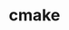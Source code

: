 ---
title: "cmake"
layout: cache
categories: [package, develop-2023-05-21]
meta: {"versions": ["3.26.3"], "compilers": ["gcc@=11.1.0", "gcc@=11.3.0", "gcc@=12.1.0", "gcc@=12.3.0", "gcc@=7.3.1", "gcc@=7.5.0", "intel@=2021.9.0", "oneapi@=2023.0.0"], "oss": ["amzn2", "ubuntu18.04", "ubuntu20.04", "ubuntu22.04"], "platforms": ["linux"], "targets": ["aarch64", "neoverse_n1", "neoverse_v1", "ppc64le", "skylake_avx512", "x86_64", "x86_64_v3"], "stacks": ["aws-ahug", "aws-ahug-aarch64", "aws-isc", "aws-isc-aarch64", "aws-pcluster-icelake", "aws-pcluster-neoverse_n1", "aws-pcluster-neoverse_v1", "aws-pcluster-skylake", "build_systems", "data-vis-sdk", "e4s", "e4s-oneapi", "e4s-power", "gpu-tests", "ml-linux-x86_64-cpu", "ml-linux-x86_64-cuda", "ml-linux-x86_64-rocm", "radiuss", "radiuss-aws", "radiuss-aws-aarch64", "root", "tutorial"], "num_specs": 13, "num_specs_by_stack": {"aws-ahug-aarch64": 2, "root": 13, "aws-isc-aarch64": 2, "radiuss-aws-aarch64": 2, "radiuss-aws": 1, "aws-isc": 1, "aws-ahug": 1, "aws-pcluster-neoverse_n1": 1, "aws-pcluster-neoverse_v1": 1, "aws-pcluster-icelake": 2, "aws-pcluster-skylake": 2, "radiuss": 1, "build_systems": 1, "e4s-power": 1, "e4s": 1, "gpu-tests": 1, "data-vis-sdk": 1, "e4s-oneapi": 1, "ml-linux-x86_64-cpu": 1, "ml-linux-x86_64-rocm": 1, "ml-linux-x86_64-cuda": 1, "tutorial": 2}}
spec_details: [{"hash": "7ffmseldfczsiipnsvs5f6eh46mmt6tx", "compiler": "gcc@=7.3.1", "versions": ["3.26.3"], "os": "amzn2", "platform": "linux", "target": "aarch64", "variants": ["build_system=generic", "build_type=Release", "~doc", "+ncurses", "+ownlibs", "~qt"], "stacks": ["aws-ahug-aarch64", "root", "aws-isc-aarch64", "radiuss-aws-aarch64"], "size": "-", "tarball": "https://binaries.spack.io/releases/develop-2023-05-21/build_cache/linux-amzn2-aarch64/gcc-7.3.1/cmake-3.26.3/linux-amzn2-aarch64-gcc-7.3.1-cmake-3.26.3-7ffmseldfczsiipnsvs5f6eh46mmt6tx.spack"}, {"hash": "w6ij6yv3atf54ncxfy5z5bigtzgzryh3", "compiler": "gcc@=7.3.1", "versions": ["3.26.3"], "os": "amzn2", "platform": "linux", "target": "neoverse_n1", "variants": ["build_system=generic", "build_type=Release", "~doc", "+ncurses", "+ownlibs", "~qt"], "stacks": ["aws-ahug-aarch64", "root", "aws-isc-aarch64", "radiuss-aws-aarch64"], "size": "-", "tarball": "https://binaries.spack.io/releases/develop-2023-05-21/build_cache/linux-amzn2-neoverse_n1/gcc-7.3.1/cmake-3.26.3/linux-amzn2-neoverse_n1-gcc-7.3.1-cmake-3.26.3-w6ij6yv3atf54ncxfy5z5bigtzgzryh3.spack"}, {"hash": "tuyvsdhloqwzorizetwzlfkyu3oh3wee", "compiler": "gcc@=7.3.1", "versions": ["3.26.3"], "os": "amzn2", "platform": "linux", "target": "x86_64_v3", "variants": ["build_system=generic", "build_type=Release", "~doc", "+ncurses", "+ownlibs", "~qt"], "stacks": ["radiuss-aws", "aws-isc", "root", "aws-ahug"], "size": "-", "tarball": "https://binaries.spack.io/releases/develop-2023-05-21/build_cache/linux-amzn2-x86_64_v3/gcc-7.3.1/cmake-3.26.3/linux-amzn2-x86_64_v3-gcc-7.3.1-cmake-3.26.3-tuyvsdhloqwzorizetwzlfkyu3oh3wee.spack"}, {"hash": "x3dhduwvqsbod7f6rb7xllyjkt3qo4cr", "compiler": "gcc@=12.3.0", "versions": ["3.26.3"], "os": "amzn2", "platform": "linux", "target": "neoverse_v1", "variants": ["build_system=generic", "build_type=Release", "~doc", "+ncurses", "+ownlibs", "~qt"], "stacks": ["root", "aws-pcluster-neoverse_n1", "aws-pcluster-neoverse_v1"], "size": "-", "tarball": "https://binaries.spack.io/releases/develop-2023-05-21/build_cache/linux-amzn2-neoverse_v1/gcc-12.3.0/cmake-3.26.3/linux-amzn2-neoverse_v1-gcc-12.3.0-cmake-3.26.3-x3dhduwvqsbod7f6rb7xllyjkt3qo4cr.spack"}, {"hash": "cmlkzo4cqxprxgfy7hp3nn25igbf5sum", "compiler": "gcc@=12.3.0", "versions": ["3.26.3"], "os": "amzn2", "platform": "linux", "target": "skylake_avx512", "variants": ["build_system=generic", "build_type=Release", "~doc", "+ncurses", "+ownlibs", "~qt"], "stacks": ["aws-pcluster-icelake", "aws-pcluster-skylake", "root"], "size": "-", "tarball": "https://binaries.spack.io/releases/develop-2023-05-21/build_cache/linux-amzn2-skylake_avx512/gcc-12.3.0/cmake-3.26.3/linux-amzn2-skylake_avx512-gcc-12.3.0-cmake-3.26.3-cmlkzo4cqxprxgfy7hp3nn25igbf5sum.spack"}, {"hash": "ectcisrw4xz3lkte74nxxgojott2dblx", "compiler": "intel@=2021.9.0", "versions": ["3.26.3"], "os": "amzn2", "platform": "linux", "target": "skylake_avx512", "variants": ["build_system=generic", "build_type=Release", "~doc", "+ncurses", "+ownlibs", "~qt"], "stacks": ["aws-pcluster-icelake", "aws-pcluster-skylake", "root"], "size": "-", "tarball": "https://binaries.spack.io/releases/develop-2023-05-21/build_cache/linux-amzn2-skylake_avx512/intel-2021.9.0/cmake-3.26.3/linux-amzn2-skylake_avx512-intel-2021.9.0-cmake-3.26.3-ectcisrw4xz3lkte74nxxgojott2dblx.spack"}, {"hash": "x7uorwyea5s7u57ejnl37cwdirq4rqqn", "compiler": "gcc@=7.5.0", "versions": ["3.26.3"], "os": "ubuntu18.04", "platform": "linux", "target": "x86_64_v3", "variants": ["build_system=generic", "build_type=Release", "~doc", "+ncurses", "+ownlibs", "~qt"], "stacks": ["root", "radiuss", "build_systems"], "size": "-", "tarball": "https://binaries.spack.io/releases/develop-2023-05-21/build_cache/linux-ubuntu18.04-x86_64_v3/gcc-7.5.0/cmake-3.26.3/linux-ubuntu18.04-x86_64_v3-gcc-7.5.0-cmake-3.26.3-x7uorwyea5s7u57ejnl37cwdirq4rqqn.spack"}, {"hash": "gxdubmlvkhdvqrobrmdxm6yb32ozfraf", "compiler": "gcc@=11.1.0", "versions": ["3.26.3"], "os": "ubuntu20.04", "platform": "linux", "target": "ppc64le", "variants": ["build_system=generic", "build_type=Release", "~doc", "+ncurses", "+ownlibs", "~qt"], "stacks": ["root", "e4s-power"], "size": "-", "tarball": "https://binaries.spack.io/releases/develop-2023-05-21/build_cache/linux-ubuntu20.04-ppc64le/gcc-11.1.0/cmake-3.26.3/linux-ubuntu20.04-ppc64le-gcc-11.1.0-cmake-3.26.3-gxdubmlvkhdvqrobrmdxm6yb32ozfraf.spack"}, {"hash": "q2louavmgrsymyo4ysxy3oghaiqupkv4", "compiler": "gcc@=11.1.0", "versions": ["3.26.3"], "os": "ubuntu20.04", "platform": "linux", "target": "x86_64_v3", "variants": ["build_system=generic", "build_type=Release", "~doc", "+ncurses", "+ownlibs", "~qt"], "stacks": ["e4s", "root", "gpu-tests"], "size": "-", "tarball": "https://binaries.spack.io/releases/develop-2023-05-21/build_cache/linux-ubuntu20.04-x86_64_v3/gcc-11.1.0/cmake-3.26.3/linux-ubuntu20.04-x86_64_v3-gcc-11.1.0-cmake-3.26.3-q2louavmgrsymyo4ysxy3oghaiqupkv4.spack"}, {"hash": "ru5vwykjfkwnnwcjhgprzudmojlxvlyl", "compiler": "gcc@=11.1.0", "versions": ["3.26.3"], "os": "ubuntu20.04", "platform": "linux", "target": "x86_64_v3", "variants": ["build_system=generic", "build_type=Release", "~doc", "+ncurses", "~ownlibs", "~qt"], "stacks": ["root", "data-vis-sdk"], "size": "-", "tarball": "https://binaries.spack.io/releases/develop-2023-05-21/build_cache/linux-ubuntu20.04-x86_64_v3/gcc-11.1.0/cmake-3.26.3/linux-ubuntu20.04-x86_64_v3-gcc-11.1.0-cmake-3.26.3-ru5vwykjfkwnnwcjhgprzudmojlxvlyl.spack"}, {"hash": "ue4ch5qkqfkqvowfvss5zvmwi42zdboz", "compiler": "oneapi@=2023.0.0", "versions": ["3.26.3"], "os": "ubuntu20.04", "platform": "linux", "target": "x86_64", "variants": ["build_system=generic", "build_type=Release", "~doc", "+ncurses", "+ownlibs", "~qt"], "stacks": ["e4s-oneapi", "root"], "size": "-", "tarball": "https://binaries.spack.io/releases/develop-2023-05-21/build_cache/linux-ubuntu20.04-x86_64/oneapi-2023.0.0/cmake-3.26.3/linux-ubuntu20.04-x86_64-oneapi-2023.0.0-cmake-3.26.3-ue4ch5qkqfkqvowfvss5zvmwi42zdboz.spack"}, {"hash": "ofsadgmnqqs6fuj3wyl6bnk7obprvonx", "compiler": "gcc@=11.3.0", "versions": ["3.26.3"], "os": "ubuntu22.04", "platform": "linux", "target": "x86_64_v3", "variants": ["build_system=generic", "build_type=Release", "~doc", "+ncurses", "+ownlibs", "~qt"], "stacks": ["ml-linux-x86_64-cpu", "root", "ml-linux-x86_64-rocm", "ml-linux-x86_64-cuda", "tutorial"], "size": "-", "tarball": "https://binaries.spack.io/releases/develop-2023-05-21/build_cache/linux-ubuntu22.04-x86_64_v3/gcc-11.3.0/cmake-3.26.3/linux-ubuntu22.04-x86_64_v3-gcc-11.3.0-cmake-3.26.3-ofsadgmnqqs6fuj3wyl6bnk7obprvonx.spack"}, {"hash": "cb3vkykjwr6d5ibeu3ecrlv3xqoa2qyu", "compiler": "gcc@=12.1.0", "versions": ["3.26.3"], "os": "ubuntu22.04", "platform": "linux", "target": "x86_64_v3", "variants": ["build_system=generic", "build_type=Release", "~doc", "+ncurses", "+ownlibs", "~qt"], "stacks": ["root", "tutorial"], "size": "-", "tarball": "https://binaries.spack.io/releases/develop-2023-05-21/build_cache/linux-ubuntu22.04-x86_64_v3/gcc-12.1.0/cmake-3.26.3/linux-ubuntu22.04-x86_64_v3-gcc-12.1.0-cmake-3.26.3-cb3vkykjwr6d5ibeu3ecrlv3xqoa2qyu.spack"}]
---
